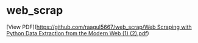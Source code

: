 # web_scrap


[View PDF]([https://github.com/raagul5667/web_scrap/Web Scraping with Python Data Extraction from the Modern Web (1) (2).pdf](https://github.com/raagul5667/web_scrap/blob/main/Web%20Scraping%20with%20Python%20Data%20Extraction%20from%20the%20Modern%20Web%20(1)%20(2).pdf))
